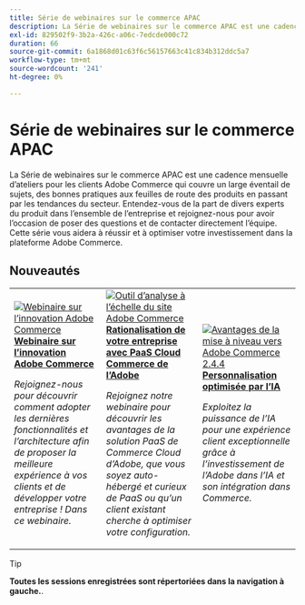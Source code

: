 ```yaml
---
title: Série de webinaires sur le commerce APAC
description: La Série de webinaires sur le commerce APAC est une cadence mensuelle d’ateliers pour les clients Adobe Commerce qui couvre un large éventail de sujets, des bonnes pratiques aux feuilles de route des produits en passant par les tendances du secteur.
exl-id: 829502f9-3b2a-426c-a06c-7edcde000c72
duration: 66
source-git-commit: 6a1868d01c63f6c56157663c41c834b312ddc5a7
workflow-type: tm+mt
source-wordcount: '241'
ht-degree: 0%

---
```


# Série de webinaires sur le commerce APAC

La Série de webinaires sur le commerce APAC est une cadence mensuelle d’ateliers pour les clients Adobe Commerce qui couvre un large éventail de sujets, des bonnes pratiques aux feuilles de route des produits en passant par les tendances du secteur. Entendez-vous de la part de divers experts du produit dans l’ensemble de l’entreprise et rejoignez-nous pour avoir l’occasion de poser des questions et de contacter directement l’équipe. Cette série vous aidera à réussir et à optimiser votre investissement dans la plateforme Adobe Commerce.

## Nouveautés

<table>
<tr>
  <td>
    <a href="https://experienceleague.adobe.com/docs/events/apac-commerce-recordings/2024/innovation-spotlight.html">
      <img alt="Webinaire sur l’innovation Adobe Commerce" src="https://video.tv.adobe.com/v/3427965?format=jpeg" />
    </a>
     <div>
      <a href="https://experienceleague.adobe.com/docs/events/apac-commerce-recordings/2024/innovation-spotlight.html">
        <strong>Webinaire sur l’innovation Adobe Commerce</strong>
      </a>
    </div>
    <p>
    <em>Rejoignez-nous pour découvrir comment adopter les dernières fonctionnalités et l’architecture afin de proposer la meilleure expérience à vos clients et de développer votre entreprise ! Dans ce webinaire.</em>
    <p>
  </td> 
  <td>
    <a href="https://experienceleague.adobe.com/docs/events/apac-commerce-recordings/2023/adobes-paas-cloud-commerce.html">
      <img alt="Outil d’analyse à l’échelle du site Adobe Commerce" src="https://video.tv.adobe.com/v/3419132?format=jpeg" />
    </a>
     <div>
      <a href="https://experienceleague.adobe.com/docs/events/apac-commerce-recordings/2023/adobes-paas-cloud-commerce.html">
        <strong>Rationalisation de votre entreprise avec PaaS Cloud Commerce de l’Adobe</strong>
      </a>
    </div>
    <p>
    <em>Rejoignez notre webinaire pour découvrir les avantages de la solution PaaS de Commerce Cloud d’Adobe, que vous soyez auto-hébergé et curieux de PaaS ou qu’un client existant cherche à optimiser votre configuration.</em>
    <p>
  </td>
  <td>
    <a href="https://experienceleague.adobe.com/docs/events/apac-commerce-recordings/2023/ai-personalisation.html">
      <img alt="Avantages de la mise à niveau vers Adobe Commerce 2.4.4" src="https://video.tv.adobe.com/v/3419107?format=jpeg" />
    </a>
     <div>
      <a href="https://experienceleague.adobe.com/docs/events/apac-commerce-recordings/2023/ai-personalisation.html">
        <strong>Personnalisation optimisée par l’IA</strong>
      </a>
    </div>
    <p>
    <em>Exploitez la puissance de l’IA pour une expérience client exceptionnelle grâce à l’investissement de l’Adobe dans l’IA et son intégration dans Commerce.</em>
    <p>
  </td>
</tr>
</table>

>[!TIP]
>
>**Toutes les sessions enregistrées sont répertoriées dans la navigation à gauche.**.

